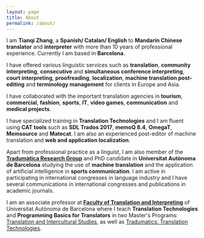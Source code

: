 ```yaml
---
layout: page
title: About
permalink: /about/
---
```


I am <b>Tianqi Zhang</b>, a <b>Spanish/ Catalan/ English</b> to <b>Mandarin Chinese</b> <b>translator</b> and <b>interpreter</b> with more than 10 years of professional experience. Currently I am based in <b>Barcelona</b>.

I have offered various linguistic services such as <b>translation</b>, <b>community interpreting</b>, <b>consecutive</b> and <b>simultaneous conference interpreting</b>, <b>court interpreting</b>, <b>proofreading</b>, <b>localization</b>, <b>machine translation post-editing</b> and <b>terminology management</b> for clients in Europe and Asia.

I have collaborated with the important translation agencies in <b>tourism</b>, <b>commercial</b>, <b>fashion</b>, <b>sports</b>, <b>IT</b>, <b>video games</b>, <b>communication</b> and <b>medical projects</b>.

I have specialized training in <b>Translation Technologies</b> and I am fluent using <b>CAT tools</b> such as <b>SDL Trados 2017</b>, <b>memoQ 8.4</b>, <b>OmegaT</b>, <b>Memsource</b> and <b>Matecat</b>. I am also an experienced post-editor of machine translation and <b>web and application localization</b>.

Apart from professional practice as a linguist, I am also member of the [<b>Tradumàtica Research Group</b>](https://grupsderecerca.uab.cat/tradumatica/en) and PhD candidate in <b>Universitat Autònoma de Barcelona</b> studying the use of <b>machine translation</b> and the application of artificial intelligence in <b>sports communication</b>. I am active in participating in international congresses in language industry and I have several communications in international congresses and publications in academic journals.

I am an associate professor at [<b>Faculty of Translation and Interpreting</b>](https://www.uab.cat/web/facultat-de-traduccio-i-d-interpretacio-1345711433624.html) of Universitat Autònoma de Barcelona where I teach <b>Translation Technologies</b> and <b>Programming Basics for Translators</b> in two Master's Programs: [Translation and Intercultural Studies](https://www.uab.cat/web/estudiar/official-master-s-degrees/general-information-1096480962610.html?param1=1345740337031), as well as [Tradumatics: Translation Technologies](https://www.uab.cat/web/estudiar/official-master-s-degrees/general-information-1096480962610.html?param1=1345695508762).


